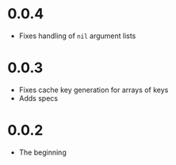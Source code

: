 # 0.0.4

* Fixes handling of ``nil`` argument lists

# 0.0.3

* Fixes cache key generation for arrays of keys
* Adds specs

# 0.0.2

* The beginning